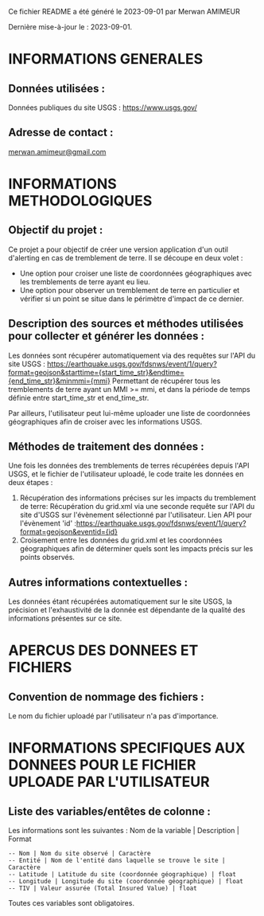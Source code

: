 Ce fichier README a été généré le 2023-09-01 par Merwan AMIMEUR

Dernière mise-à-jour le : 2023-09-01.

# INFORMATIONS GENERALES

## Données utilisées :
Données publiques du site USGS : https://www.usgs.gov/

## Adresse de contact :
 
merwan.amimeur@gmail.com

# INFORMATIONS METHODOLOGIQUES

## Objectif du projet : 

Ce projet a pour objectif de créer une version application d'un outil d'alerting en cas de tremblement de terre.
Il se découpe en deux volet :
 - Une option pour croiser une liste de coordonnées géographiques avec les tremblements de terre ayant eu lieu.
 - Une option pour observer un tremblement de terre en particulier et vérifier si un point se situe dans le périmètre d'impact de ce dernier.

## Description des sources et méthodes utilisées pour collecter et générer les données :
Les données sont récupérer automatiquement via des requêtes sur l'API du site USGS : 
https://earthquake.usgs.gov/fdsnws/event/1/query?format=geojson&starttime={start_time_str}&endtime={end_time_str}&minmmi={mmi}
Permettant de récupérer tous les tremblements de terre ayant un MMI >= mmi, et dans la période de temps définie entre start_time_str et end_time_str.

Par ailleurs, l'utilisateur peut lui-même uploader une liste de coordonnées géographiques afin de croiser avec les informations USGS.

## Méthodes de traitement des données :
Une fois les données des tremblements de terres récupérées depuis l'API USGS, et le fichier de l'utilisateur uploadé, le code traite les données en deux étapes :
1) Récupération des informations précises sur les impacts du tremblement de terre:
   	Récupération du grid.xml via une seconde requête sur l'API du site d'USGS sur l'évènement sélectionné par l'utilisateur.
   	Lien API pour l'évènement 'id' :https://earthquake.usgs.gov/fdsnws/event/1/query?format=geojson&eventid={id}
3) Croisement entre les données du grid.xml et les coordonnées géographiques afin de déterminer quels sont les impacts précis sur les points observés.

## Autres informations contextuelles :
Les données étant récupérées automatiquement sur le site USGS, la précision et l'exhaustivité de la donnée est dépendante de la qualité des informations présentes sur ce site. 

# APERCUS DES DONNEES ET FICHIERS

## Convention de nommage des fichiers :
Le nom du fichier uploadé par l'utilisateur n'a pas d'importance.

# INFORMATIONS SPECIFIQUES AUX DONNEES POUR LE FICHIER UPLOADE PAR L'UTILISATEUR

## Liste des variables/entêtes de colonne :

Les informations sont les suivantes : 
Nom de la variable | Description | Format

 
	-- Nom | Nom du site observé | Caractère
	-- Entité | Nom de l'entité dans laquelle se trouve le site | Caractère
	-- Latitude | Latitude du site (coordonnée géographique) | float
	-- Longitude | Longitude du site (coordonnée géographique) | float
	-- TIV | Valeur assurée (Total Insured Value) | float


Toutes ces variables sont obligatoires.
